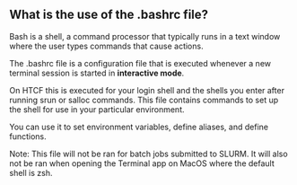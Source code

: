 
## What is the use of the .bashrc file?

Bash is a shell, a command processor that typically runs in a text window where the user types commands that cause actions.

The .bashrc file is a configuration file that is executed whenever a new terminal session is started in **interactive mode**. 

On HTCF this is executed for your login shell and the shells you enter after running srun or salloc commands. This file contains commands to set up the shell for use in your particular environment.

You can use it to set environment variables, define aliases, and define functions.

Note: This file will not be ran for batch jobs submitted to SLURM. It will also not be ran when opening the Terminal app on MacOS where the default shell is zsh.

